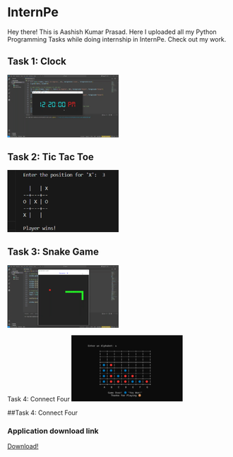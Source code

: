 # InternPe
Hey there! This is Aashish Kumar Prasad. Here I uploaded all my Python Programming Tasks while doing internship in InternPe. Check out my work.

## Task 1: Clock                                                                                                                                                     
<a href="https://github.com/AashishKrPd/InternPe/tree/main/Task_01_Clock"><img src="./Thumbnail/Task1.png" width="50%"></a>

## Task 2: Tic Tac Toe
<a href="https://github.com/AashishKrPd/InternPe/tree/main/Task_02_Tic_Tac_Toe"><img src="./Thumbnail/Task2.png" width="50%"></a>

## Task 3: Snake Game                                                                                                                                                    
<a href="https://github.com/AashishKrPd/InternPe/tree/main/Task_03_Snake_Game"><img src="./Thumbnail/Task3.png" width="50%"></a>

Task 4: Connect Four
<a href="https://github.com/AashishKrPd/InternPe/tree/main/Task_04_Connect_Four"><img src="./Thumbnail/Task4.png" width="50%"></a>


##Task 4: Connect Four
### Application download link
<a href="https://github.com/AashishKrPd/InternPe/releases/tag/v1.0.0">Download!</a>





